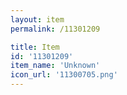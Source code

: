 ```yaml
---
layout: item
permalink: /11301209

title: Item
id: '11301209'
item_name: 'Unknown'
icon_url: '11300705.png'
---
```


